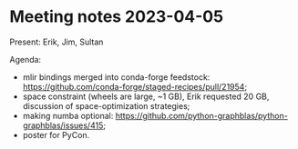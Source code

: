 # Meeting notes 2023-04-05

Present: Erik, Jim, Sultan

Agenda:

  - mlir bindings merged into conda-forge feedstock: https://github.com/conda-forge/staged-recipes/pull/21954;
  - space constraint (wheels are large, ~1 GB), Erik requested 20 GB, discussion of space-optimization strategies;
  - making numba optional: https://github.com/python-graphblas/python-graphblas/issues/415;
  - poster for PyCon.
